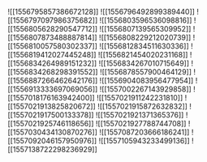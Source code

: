 ![[1556795857386672128]]
![[1556796492899389440]]
![[1556797097986375682]]
![[1556803596536098816]]
![[1556805628290547712]]
![[1556807139565309952]]
![[1556807873488887814]]
![[1556808229212020739]]
![[1556810057580302337]]
![[1556812834511630336]]
![[1556819412027445248]]
![[1556821454020231168]]
![[1556834264989151232]]
![[1556834267010715649]]
![[1556834268298391552]]
![[1556878557900464129]]
![[1556887266462642176]]
![[1556904083956477954]]
![[1556913333697069056]]
![[1557002267143929858]]
![[1557018176163942400]]
![[1557021911242231810]]
![[1557021913825820672]]
![[1557021915872632832]]
![[1557021917500133378]]
![[1557021921371365376]]
![[1557021925746118656]]
![[1557021927788744708]]
![[1557030434130870276]]
![[1557087203666186241]]
![[1557092046157950976]]
![[1557105943233499136]]
![[1557138722298236929]]
